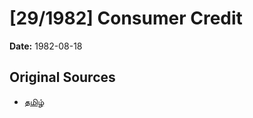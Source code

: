 # [29/1982] Consumer Credit

**Date:** 1982-08-18

## Original Sources

- [தமிழ்](https://documents.gov.lk/view/acts/1982/8/29-1982_T.pdf)
